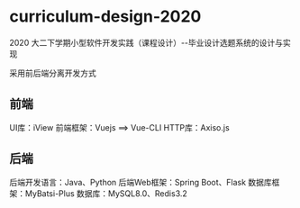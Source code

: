# curriculum-design-2020
2020 大二下学期小型软件开发实践（课程设计）--毕业设计选题系统的设计与实现


采用前后端分离开发方式

前端
---

UI库：iView
前端框架：Vuejs ==> Vue-CLI
HTTP库：Axiso.js

后端
---

后端开发语言：Java、Python
后端Web框架：Spring Boot、Flask
数据库框架：MyBatsi-Plus
数据库：MySQL8.0、Redis3.2

